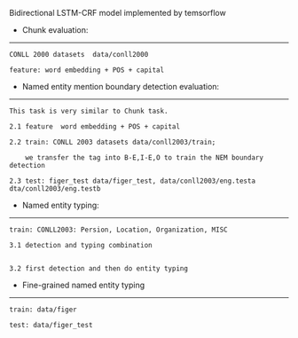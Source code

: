 Bidirectional LSTM-CRF model implemented by temsorflow

- Chunk evaluation: 
-------------------
    CONLL 2000 datasets  data/conll2000

    feature: word embedding + POS + capital

    
- Named entity mention boundary detection evaluation:
--------------------------------------------------
    This task is very similar to Chunk task.

    2.1 feature  word embedding + POS + capital

    2.2 train: CONLL 2003 datasets data/conll2003/train;
 
        we transfer the tag into B-E,I-E,O to train the NEM boundary detection 

    2.3 test: figer_test data/figer_test, data/conll2003/eng.testa dta/conll2003/eng.testb  


- Named entity typing:
----------------------
    train: CONLL2003: Persion, Location, Organization, MISC

    3.1 detection and typing combination 

   
    3.2 first detection and then do entity typing


- Fine-grained named entity typing
----------------------------------
    train: data/figer

    test: data/figer_test